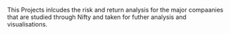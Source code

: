 This Projects inlcudes the risk and return analysis for the major compaanies that are studied through Nifty and taken for futher analysis and visualisations.
